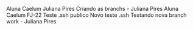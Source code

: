 Aluna Caelum Juliana Pires
Criando as branchs - Juliana Pires
Aluna Caelum FJ-22
Teste .ssh publico
Novo teste .ssh
Testando nova branch work - Juliana Pires
